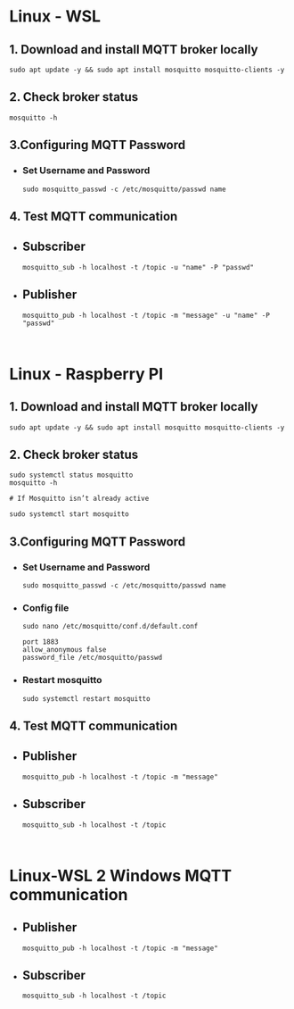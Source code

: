 # Linux - WSL
## 1. Download and install MQTT broker locally
```
sudo apt update -y && sudo apt install mosquitto mosquitto-clients -y
```
## 2. Check broker status
```
mosquitto -h
```

## 3.Configuring MQTT Password
- ### Set Username and Password
    ```
    sudo mosquitto_passwd -c /etc/mosquitto/passwd name
    ```

## 4. Test MQTT communication
- ## Subscriber
    ```
    mosquitto_sub -h localhost -t /topic -u "name" -P "passwd"
    ```

- ## Publisher
    ```
    mosquitto_pub -h localhost -t /topic -m "message" -u "name" -P "passwd"
    ```

<code>&nbsp;</code>

# Linux - Raspberry PI
## 1. Download and install MQTT broker locally
```
sudo apt update -y && sudo apt install mosquitto mosquitto-clients -y
```
## 2. Check broker status
```
sudo systemctl status mosquitto
mosquitto -h

# If Mosquitto isn’t already active

sudo systemctl start mosquitto
```

## 3.Configuring MQTT Password
- ### Set Username and Password
    ```
    sudo mosquitto_passwd -c /etc/mosquitto/passwd name
    ```
- ### Config file
    ```
    sudo nano /etc/mosquitto/conf.d/default.conf

    port 1883
    allow_anonymous false
    password_file /etc/mosquitto/passwd
    ```
- ### Restart mosquitto
    ```
    sudo systemctl restart mosquitto
    ```

## 4. Test MQTT communication

- ## Publisher
    ```
    mosquitto_pub -h localhost -t /topic -m "message"
    ```

- ## Subscriber
    ```
    mosquitto_sub -h localhost -t /topic
    ```

<code>&nbsp;</code>

# Linux-WSL 2 Windows MQTT communication

- ## Publisher
    ```
    mosquitto_pub -h localhost -t /topic -m "message"
    ```

- ## Subscriber
    ```
    mosquitto_sub -h localhost -t /topic
    ```